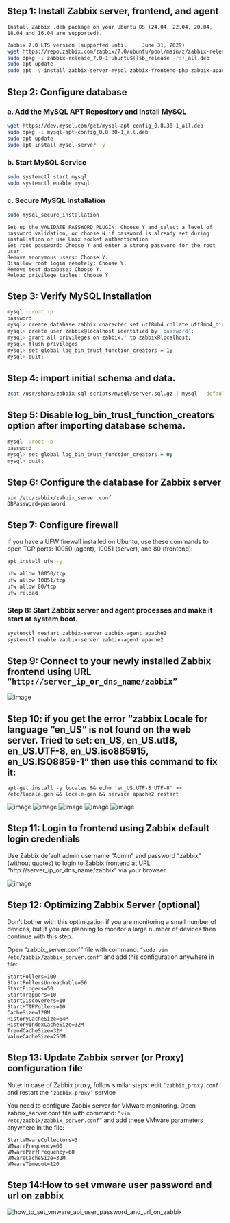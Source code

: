 ## Step 1: Install Zabbix server, frontend, and agent
`Install Zabbix .deb package on your Ubuntu OS (24.04, 22.04, 20.04, 18.04 and 16.04 are supported).`

```bash
Zabbix 7.0 LTS version (supported until 	June 31, 2029)
wget https://repo.zabbix.com/zabbix/7.0/ubuntu/pool/main/z/zabbix-release/zabbix-release_7.0-1+ubuntu$(lsb_release -rs)_all.deb
sudo dpkg -i zabbix-release_7.0-1+ubuntu$(lsb_release -rs)_all.deb
sudo apt update
sudo apt -y install zabbix-server-mysql zabbix-frontend-php zabbix-apache-conf zabbix-sql-scripts zabbix-agent
```

## Step 2: Configure database

### a. Add the MySQL APT Repository and Install MySQL
```bash
wget https://dev.mysql.com/get/mysql-apt-config_0.8.30-1_all.deb
sudo dpkg -i mysql-apt-config_0.8.30-1_all.deb
sudo apt update
sudo apt install mysql-server -y
```
### b. Start MySQL Service

```bash
sudo systemctl start mysql
sudo systemctl enable mysql
```

### c. Secure MySQL Installation

```bash
sudo mysql_secure_installation
```

```
Set up the VALIDATE PASSWORD PLUGIN: Choose Y and select a level of password validation, or choose N if password is already set during installation or use Unix socket authentication
Set root password: Choose Y and enter a strong password for the root user.
Remove anonymous users: Choose Y.
Disallow root login remotely: Choose Y.
Remove test database: Choose Y.
Reload privilege tables: Choose Y.
```

## Step 3: Verify MySQL Installation
```bash
mysql -uroot -p
password
mysql> create database zabbix character set utf8mb4 collate utf8mb4_bin;
mysql> create user zabbix@localhost identified by 'password';
mysql> grant all privileges on zabbix.* to zabbix@localhost;
mysql> flush privileges
mysql> set global log_bin_trust_function_creators = 1;
mysql> quit;
```

##  Step 4: import initial schema and data.
```bash
zcat /usr/share/zabbix-sql-scripts/mysql/server.sql.gz | mysql --default-character-set=utf8mb4 -uzabbix -p zabbix
```
## Step 5: Disable log_bin_trust_function_creators option after importing database schema.
```bash
mysql -uroot -p
password
mysql> set global log_bin_trust_function_creators = 0;
mysql> quit;
```

## Step 6: Configure the database for Zabbix server
```
vim /etc/zabbix/zabbix_server.conf
DBPassword=password
```


## Step 7: Configure firewall
If you have a UFW firewall installed on Ubuntu, use these commands to open TCP ports: 10050 (agent), 10051 (server), and 80 (frontend):
```bash
apt install ufw -y
```
```bash
ufw allow 10050/tcp
ufw allow 10051/tcp
ufw allow 80/tcp
ufw reload
```

###  Step 8: Start Zabbix server and agent processes and make it start at system boot.
```bash
systemctl restart zabbix-server zabbix-agent apache2
systemctl enable zabbix-server zabbix-agent apache2
```

##  Step 9: Connect to your newly installed Zabbix frontend using URL ```“http://server_ip_or_dns_name/zabbix”```
![image](https://github.com/user-attachments/assets/db09874d-9894-4e6d-a668-12a8fd5277ee)

## Step 10: if you get the error “zabbix Locale for language “en_US” is not found on the web server. Tried to set: en_US, en_US.utf8, en_US.UTF-8, en_US.iso885915, en_US.ISO8859-1” then use this command to fix it:
```
apt-get install -y locales && echo 'en_US.UTF-8 UTF-8' >> /etc/locale.gen && locale-gen && service apache2 restart
```
![image](https://github.com/user-attachments/assets/c258cb2b-9117-4f78-b759-7b191dfc591c)
![image](https://github.com/user-attachments/assets/8154e14f-076b-411a-ae08-0ce5d3af98bf)
![image](https://github.com/user-attachments/assets/db11d0cb-9888-4f0b-aa7f-975bdf60d248)
![image](https://github.com/user-attachments/assets/0678d469-2483-491a-ae7c-28d6b944a31d)
![image](https://github.com/user-attachments/assets/3226b474-892a-41cf-8c8f-952695e1c1c8)


## Step 11: Login to frontend using Zabbix default login credentials
Use Zabbix default admin username “Admin” and password “zabbix” (without quotes) to login to Zabbix frontend at URL “http://server_ip_or_dns_name/zabbix” via your browser.

![image](https://github.com/user-attachments/assets/fd42a7dc-0544-40aa-a15f-f6bf22340c2e)


## Step 12: Optimizing Zabbix Server (optional)

Don’t bother with this optimization if you are monitoring a small number of devices, but if you are planning to monitor a large number of devices then continue with this step.

Open “zabbix_server.conf” file with command: ```“sudo vim /etc/zabbix/zabbix_server.conf”``` and add this configuration anywhere in file:
```
StartPollers=100
StartPollersUnreachable=50
StartPingers=50
StartTrappers=10
StartDiscoverers=10
StartHTTPPollers=10
CacheSize=128M
HistoryCacheSize=64M
HistoryIndexCacheSize=32M
TrendCacheSize=32M
ValueCacheSize=256M
```


##  Step 13: Update Zabbix server (or Proxy) configuration file
Note: In case of Zabbix proxy, follow similar steps: edit ```‘zabbix_proxy.conf’``` and restart the ```‘zabbix-proxy’``` service

You need to configure Zabbix server for VMware monitoring. Open zabbix_server.conf file with command: ```“vim /etc/zabbix/zabbix_server.conf”``` and add these VMware parameters anywhere in the file:
```
StartVMwareCollectors=3
VMwareFrequency=60
VMwarePerfFrequency=60
VMwareCacheSize=32M
VMwareTimeout=120
```

##  Step 14:How to set vmware user password and url on zabbix 
![how_to_set_vmware_api_user_password_and_url_on_zabbix](https://github.com/user-attachments/assets/923dbb9a-3809-40aa-a1d2-ebc69f925f13)


